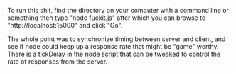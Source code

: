 To run this shit, find the directory on your computer with a command line or something then type "node fuckit.js" after which you can browse to "http://localhost:15000" and click "Go". 

The whole point was to synchronize timing between server and client, and see if node could keep up a response rate that might be "game" worthy. There is a tickDelay in the node script that can be tweaked to control the rate of responses from the server.